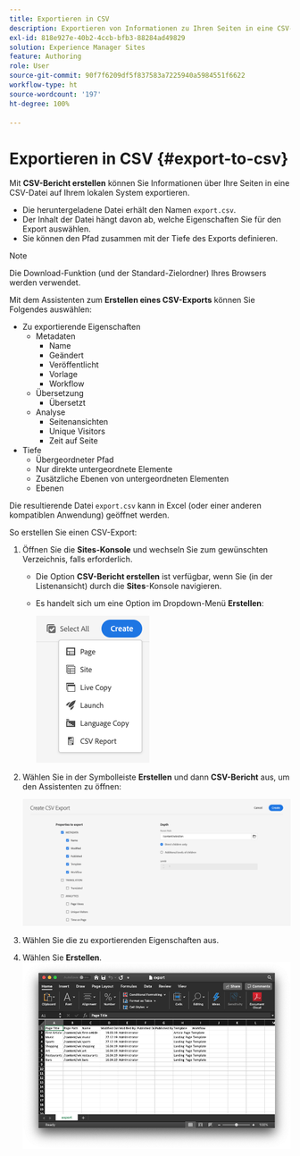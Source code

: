 ```yaml
---
title: Exportieren in CSV
description: Exportieren von Informationen zu Ihren Seiten in eine CSV-Datei auf Ihrem lokalen System
exl-id: 818e927e-40b2-4ccb-bfb3-88284ad49829
solution: Experience Manager Sites
feature: Authoring
role: User
source-git-commit: 90f7f6209df5f837583a7225940a5984551f6622
workflow-type: ht
source-wordcount: '197'
ht-degree: 100%

---
```


# Exportieren in CSV {#export-to-csv}

Mit **CSV-Bericht erstellen** können Sie Informationen über Ihre Seiten in eine CSV-Datei auf Ihrem lokalen System exportieren.

* Die heruntergeladene Datei erhält den Namen `export.csv`.
* Der Inhalt der Datei hängt davon ab, welche Eigenschaften Sie für den Export auswählen.
* Sie können den Pfad zusammen mit der Tiefe des Exports definieren.

>[!NOTE]
>
>Die Download-Funktion (und der Standard-Zielordner) Ihres Browsers werden verwendet.

Mit dem Assistenten zum **Erstellen eines CSV-Exports** können Sie Folgendes auswählen:

* Zu exportierende Eigenschaften
   * Metadaten
      * Name
      * Geändert
      * Veröffentlicht
      * Vorlage
      * Workflow
   * Übersetzung
      * Übersetzt
   * Analyse
      * Seitenansichten
      * Unique Visitors
      * Zeit auf Seite
* Tiefe
   * Übergeordneter Pfad
   * Nur direkte untergeordnete Elemente
   * Zusätzliche Ebenen von untergeordneten Elementen
   * Ebenen

Die resultierende Datei `export.csv` kann in Excel (oder einer anderen kompatiblen Anwendung) geöffnet werden.

So erstellen Sie einen CSV-Export:

1. Öffnen Sie die **Sites-Konsole** und wechseln Sie zum gewünschten Verzeichnis, falls erforderlich.
   * Die Option **CSV-Bericht erstellen** ist verfügbar, wenn Sie (in der Listenansicht) durch die **Sites**-Konsole navigieren.
   * Es handelt sich um eine Option im Dropdown-Menü **Erstellen**:

     ![Option „CSV-Bericht erstellen“](/help/sites-cloud/authoring/assets/csv-create.png)

1. Wählen Sie in der Symbolleiste **Erstellen** und dann **CSV-Bericht** aus, um den Assistenten zu öffnen:

   ![CSV-Exportoptionen](/help/sites-cloud/authoring/assets/csv-options.png)

1. Wählen Sie die zu exportierenden Eigenschaften aus.
1. Wählen Sie **Erstellen**.
   ![Resultierender CSV-Export in Excel](/help/sites-cloud/authoring/assets/csv-example.png)
